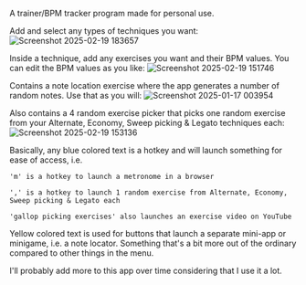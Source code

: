 A trainer/BPM tracker program made for personal use.

Add and select any types of techniques you want:
![Screenshot 2025-02-19 183657](https://github.com/user-attachments/assets/0ea01835-f13a-402a-bdd8-7017e8c32d85)

Inside a technique, add any exercises you want and their BPM values. You can edit the BPM values as you like:
![Screenshot 2025-02-19 151746](https://github.com/user-attachments/assets/b7fe19ae-595d-4969-8c62-6a252b53f723)

Contains a note location exercise where the app generates a number of random notes. Use that as you will:
![Screenshot 2025-01-17 003954](https://github.com/user-attachments/assets/bf05c0a6-8d14-40b9-8a5e-3c6f9c160575)

Also contains a 4 random exercise picker that picks one random exercise from your Alternate, Economy, Sweep picking & Legato techniques each:
![Screenshot 2025-02-19 153136](https://github.com/user-attachments/assets/0e0967af-f07b-4faa-b4bc-f91f9fa58027)

Basically, any blue colored text is a hotkey and will launch something for ease of access, i.e.

`'m' is a hotkey to launch a metronome in a browser`

`',' is a hotkey to launch 1 random exercise from Alternate, Economy, Sweep picking & Legato each`

`'gallop picking exercises' also launches an exercise video on YouTube`

Yellow colored text is used for buttons that launch a separate mini-app or minigame, i.e. a note locator. Something that's a bit more out of the ordinary compared to other things in the menu.

I'll probably add more to this app over time considering that I use it a lot.
